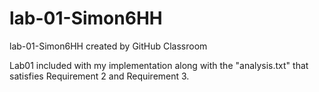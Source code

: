 # lab-01-Simon6HH
lab-01-Simon6HH created by GitHub Classroom

Lab01 included with my implementation along with the "analysis.txt" that satisfies Requirement 2 and Requirement 3. 
